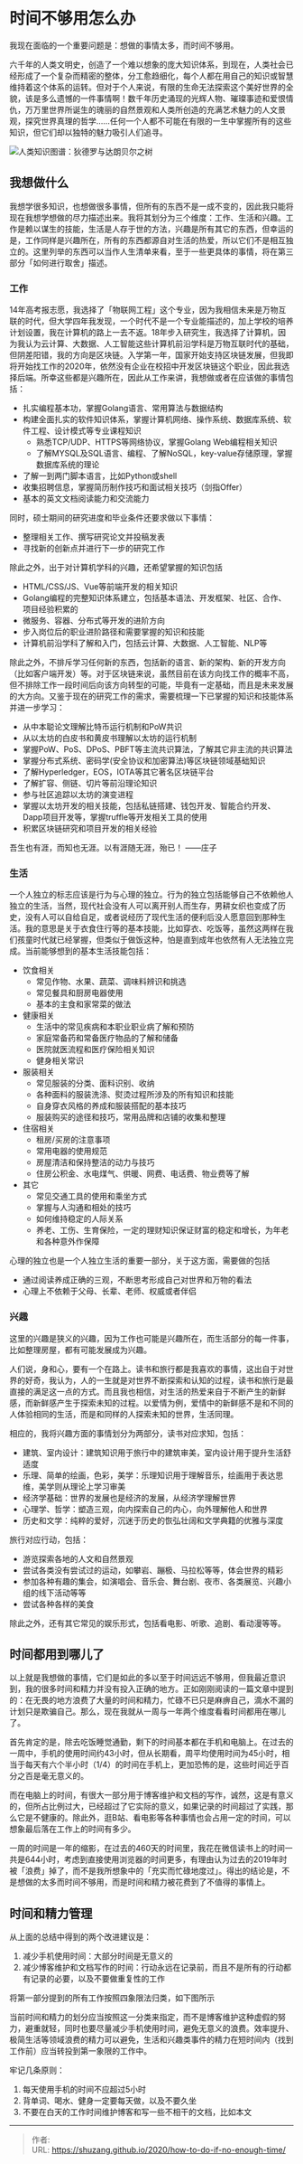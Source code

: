 # 时间不够用怎么办


我现在面临的一个重要问题是：想做的事情太多，而时间不够用。

六千年的人类文明史，创造了一个难以想象的庞大知识体系，到现在，人类社会已经形成了一个复杂而精密的整体，分工愈趋细化，每个人都在用自己的知识或智慧维持着这个体系的运转。但对于个人来说，有限的生命无法探索这个美好世界的全貌，该是多么遗憾的一件事情啊！数千年历史涌现的光辉人物、璀璨事迹和爱恨情仇，万万里世界所诞生的瑰丽的自然景观和人类所创造的充满艺术魅力的人文景观，探究世界真理的哲学……任何一个人都不可能在有限的一生中掌握所有的这些知识，但它们却以独特的魅力吸引人们追寻。

![人类知识图谱：狄德罗与达朗贝尔之树](https://pic4.zhimg.com/8d50707fda8738c4f36aad44aba58101_1200x500.jpg)

## 我想做什么

我想学很多知识，也想做很多事情，但所有的东西不是一成不变的，因此我只能将现在我想学想做的尽力描述出来。我将其划分为三个维度：工作、生活和兴趣。工作是赖以谋生的技能，生活是人存于世的方法，兴趣是所有其它的东西，但幸运的是，工作同样是兴趣所在，所有的东西都源自对生活的热爱，所以它们不是相互独立的。这里列举的东西可以当作人生清单来看，至于一些更具体的事情，将在第三部分「如何进行取舍」描述。

### 工作

14年高考报志愿，我选择了「物联网工程」这个专业，因为我相信未来是万物互联的时代，但大学四年我发现，一个时代不是一个专业能描述的，加上学校的培养计划设置，我在计算机的路上一去不返。18年步入研究生，我选择了计算机，因为我认为云计算、大数据、人工智能这些计算机前沿学科是万物互联时代的基础，但阴差阳错，我的方向是区块链。入学第一年，国家开始支持区块链发展，但我即将开始找工作的2020年，依然没有企业在校招中开发区块链这个职业，因此我选择后端。所幸这些都是兴趣所在，因此从工作来讲，我想做或者在应该做的事情包括：

- 扎实编程基本功，掌握Golang语言、常用算法与数据结构
- 构建全面扎实的软件知识体系，掌握计算机网络、操作系统、数据库系统、软件工程、设计模式等专业课程知识
  - 熟悉TCP/UDP、HTTPS等网络协议，掌握Golang Web编程相关知识
  - 了解MYSQL及SQL语言、编程、了解NoSQL，key-value存储原理，掌握数据库系统的理论
- 了解一到两门脚本语言，比如Python或shell
- 收集招聘信息，掌握简历制作技巧和面试相关技巧（剑指Offer）
- 基本的英文文档阅读能力和交流能力

同时，硕士期间的研究进度和毕业条件还要求做以下事情：

- 整理相关工作、撰写研究论文并投稿发表
- 寻找新的创新点并进行下一步的研究工作

除此之外，出于对计算机学科的兴趣，还希望掌握的知识包括

- HTML/CSS/JS、Vue等前端开发的相关知识
- Golang编程的完整知识体系建立，包括基本语法、开发框架、社区、合作、项目经验积累的
- 微服务、容器、分布式等开发的进阶方向
- 步入岗位后的职业进阶路径和需要掌握的知识和技能
- 计算机前沿学科了解和入门，包括云计算、大数据、人工智能、NLP等

除此之外，不排斥学习任何新的东西，包括新的语言、新的架构、新的开发方向（比如客户端开发）等。对于区块链来说，虽然目前在该方向找工作的概率不高，但不排除工作一段时间后向该方向转型的可能，毕竟有一定基础，而且是未来发展的大方向。又鉴于现在的研究工作的需求，需要梳理一下已掌握的知识和技能体系并进一步学习：

- 从中本聪论文理解比特币运行机制和PoW共识
- 从以太坊的白皮书和黄皮书理解以太坊的运行机制
- 掌握PoW、PoS、DPoS、PBFT等主流共识算法，了解其它非主流的共识算法
- 掌握分布式系统、密码学(安全协议和加密算法)等区块链领域基础知识
- 了解Hyperledger，EOS，IOTA等其它著名区块链平台
- 了解扩容、侧链、切片等前沿理论知识
- 参与社区追踪以太坊的演变进程
- 掌握以太坊开发的相关技能，包括私链搭建、钱包开发、智能合约开发、Dapp项目开发等，掌握truffle等开发相关工具的使用
- 积累区块链研究和项目开发的相关经验

吾生也有涯，而知也无涯。以有涯随无涯，殆已！    ——庄子

### 生活

一个人独立的标志应该是行为与心理的独立。行为的独立包括能够自己不依赖他人独立的生活，当然，现代社会没有人可以离开别人而生存，男耕女织也变成了历史，没有人可以自给自足，或者说经历了现代生活的便利后没人愿意回到那种生活。我的意思是关于衣食住行等的基本技能，比如穿衣、吃饭等，虽然这两样在我们孩童时代就已经掌握，但类似于做饭这种，怕是直到成年也依然有人无法独立完成。当前能够想到的基本生活技能包括：

- 饮食相关
  - 常见作物、水果、蔬菜、调味料辨识和挑选
  - 常见餐具和厨房电器使用
  - 基本的主食和家常菜的做法
- 健康相关
  - 生活中的常见疾病和本职业职业病了解和预防
  - 家庭常备药和常备医疗物品的了解和储备
  - 医院就医流程和医疗保险相关知识
  - 健身相关常识
- 服装相关
  - 常见服装的分类、面料识别、收纳
  - 各种面料的服装洗涤、熨烫过程所涉及的所有知识和技能
  - 自身穿衣风格的养成和服装搭配的基本技巧
  - 服装购买的途径和技巧，常用品牌和店铺的收集和整理
- 住宿相关
  - 租房/买房的注意事项
  - 常用电器的使用规范
  - 房屋清洁和保持整洁的动力与技巧
  - 住房公积金、水电煤气、供暖、网费、电话费、物业费等了解
- 其它
  - 常见交通工具的使用和乘坐方式
  - 掌握与人沟通和相处的技巧
  - 如何维持稳定的人际关系
  - 养老、工伤、生育保险，一定的理财知识保证财富的稳定和增长，为年老和各种意外作保障

心理的独立也是一个人独立生活的重要一部分，关于这方面，需要做的包括

- 通过阅读养成正确的三观，不断思考形成自己对世界和万物的看法
- 心理上不依赖于父母、长辈、老师、权威或者伴侣

### 兴趣

这里的兴趣是狭义的兴趣，因为工作也可能是兴趣所在，而生活部分的每一件事，比如整理房屋，都有可能发展成为兴趣。

人们说，身和心，要有一个在路上。读书和旅行都是我喜欢的事情，这出自于对世界的好奇，我认为，人的一生就是对世界不断探索和认知的过程，读书和旅行是最直接的满足这一点的方式。而且我也相信，对生活的热爱来自于不断产生的新鲜感，而新鲜感产生于探索未知的过程。以爱情为例，爱情中的新鲜感不是和不同的人体验相同的生活，而是和同样的人探索未知的世界，生活同理。

相应的，我将兴趣方面的事情划分为两部分，读书对应求知，包括：

- 建筑、室内设计：建筑知识用于旅行中的建筑审美，室内设计用于提升生活舒适度
- 乐理、简单的绘画，色彩，美学：乐理知识用于理解音乐，绘画用于表达思维，美学则从理论上学习审美
- 经济学基础：世界的发展也是经济的发展，从经济学理解世界
- 心理学、哲学：塑造三观，向内探索自己的内心，向外理解他人和世界
- 历史和文学：纯粹的爱好，沉迷于历史的恢弘壮阔和文学典籍的优雅与深度

旅行对应行动，包括：

- 游览探索各地的人文和自然景观
- 尝试各类没有尝试过的运动，如攀岩、蹦极、马拉松等等，体会世界的精彩
- 参加各种有趣的集会，如演唱会、音乐会、舞台剧、夜市、各类展览、兴趣小组的线下活动等等
- 尝试各种各样的美食

除此之外，还有其它常见的娱乐形式，包括看电影、听歌、追剧、看动漫等等。

## 时间都用到哪儿了

以上就是我想做的事情，它们是如此的多以至于时间远远不够用，但我最近意识到，我的很多时间和精力并没有投入正确的地方。正如刚刚阅读的一篇文章中提到的：在无畏的地方浪费了大量的时间和精力，忙碌不已只是麻痹自己，滴水不漏的计划只是欺骗自己。那么，现在我就从一周与一年两个维度看看时间都用在哪儿了。

首先肯定的是，除去吃饭睡觉通勤，剩下的时间基本都在手机和电脑上。在过去的一周中，手机的使用时间约43小时，但从长期看，周平均使用时间为45小时，相当于每天有六个半小时（1/4）的时间在手机上，更加恐怖的是，这些时间近乎百分之百是毫无意义的。

而在电脑上的时间，有很大一部分用于博客维护和文档的写作，诚然，这是有意义的，但所占比例过大，已经超过了它实际的意义，如果记录的时间超过了实践，那么它是不健康的。除此外，逛B站、看电影等各种事情也会占用一定的时间，可以想象最后落在工作上的时间有多少。

一周的时间是一年的缩影，在过去的460天的时间里，我花在微信读书上的时间一共是644小时，考虑到直接使用浏览器的时间更多，有理由认为过去的2019年时被「浪费」掉了，而不是我所想象中的「充实而忙碌地度过」。得出的结论是，不是想做的太多而时间不够用，而是时间和精力被花费到了不值得的事情上。

## 时间和精力管理

从上面的总结中得到的两个改进建议是：

1. 减少手机使用时间：大部分时间是无意义的
2. 减少博客维护和文档写作的时间：行动永远在记录前，而且不是所有的行动都有记录的必要，以及不要做重复性的工作

将第一部分提到的所有工作按照四象限法归类，如下图所示

当前时间和精力的划分应当按照这一分类来指定，而不是博客维护这种虚假的努力，避重就轻，同时也要尽量减少手机使用时间，避免无意义的浪费。效率提升、极简生活等领域浪费的精力可以避免，生活和兴趣类事件的精力在短时间内（找到工作前）应当转投到第一象限的工作中。

牢记几条原则：

1. 每天使用手机的时间不应超过5小时
2. 背单词、喝水、健身一定要每天做，以及不要久坐
3. 不要在白天的工作时间维护博客和写一些不相干的文档，比如本文


---

> 作者:   
> URL: https://shuzang.github.io/2020/how-to-do-if-no-enough-time/  

